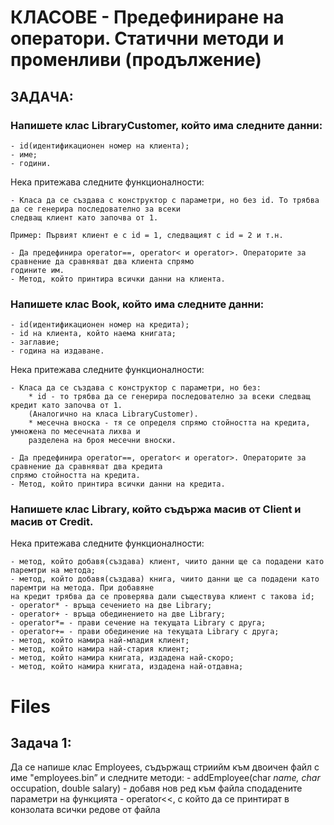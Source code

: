 #  КЛАСОВЕ - Предефиниране на оператори. Статични методи и променливи (продължение)

## ЗАДАЧА:

### Напишете клас LibraryCustomer, който има следните данни: 
	- id(идентификационен номер на клиента);
	- име;
	- години.

Нека притежава следните функционалности:

	- Класа да се създава с конструктор с параметри, но без id. То трябва да се генерира последователно за всеки 
	следващ клиент като започва от 1. 

``` Пример: Първият клиент е с id = 1, следващият с id = 2 и т.н. ```

	- Да предефинира operator==, operator< и operator>. Операторите за сравнение да сравняват два клиента спрямо 
	годините им.
	- Метод, който принтира всички данни на клиента.


### Напишете клас Book, който има следните данни: 
	- id(идентификационен номер на кредита);
	- id на клиента, който наема книгата;
	- заглавие;
	- година на издаване.

Нека притежава следните функционалности:

	- Класа да се създава с конструктор с параметри, но без:
		* id - то трябва да се генерира последователно за всеки следващ кредит като започва от 1. 
		(Аналогично на класа LibraryCustomer).
		* месечна вноска - тя се определя спрямо стойността на кредита, умножена по месечната лихва и 
		разделена на броя месечни вноски.

	- Да предефинира operator==, operator< и operator>. Операторите за сравнение да сравняват два кредита 
	спрямо стойността на кредита.
	- Метод, който принтира всички данни на кредита.


### Напишете клас Library, който съдържа масив от Client и масив от Credit. 
Нека притежава следните функционалности:

	- метод, който добавя(създава) клиент, чиито данни ще са подадени като паремтри на метода;
	- метод, който добавя(създава) книга, чиито данни ще са подадени като паремтри на метода. При добавяне 
	на кредит трябва да се проверява дали съществува клиент с такова id;
	- operator* - връща сечението на две Library;
	- operator+ - връща обединението на две Library;
	- operator*= - прави сечение на текущата Library с друга;
	- operator+= - прави обединение на текущата Library с друга;
	- метод, който намира най-младия клиент;
	- метод, който намира най-стария клиент;
	- метод, който намира книгата, издадена най-скоро;
	- метод, който намира книгата, издадена най-отдавна;


# Files

## Задача 1:
Да се напише клас Employees, съдържащ стриийм към  двоичен файл с име "employees.bin” и следните методи:
    - addEmployee(char *name, char* occupation, double salary) - добавя нов ред към файла сподадените параметри на функцията
    - operator<<, с който да се принтират в конзолата всички редове от файла
 

